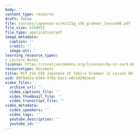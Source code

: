 ```yaml
---
body: ''
content_type: resource
draft: false
file: courses/japanese-vi/mit21g_s56_grammar_lesson08.pdf
file_size: 5150072
file_type: application/pdf
image_metadata:
  caption: ''
  credit: ''
  image-alt: ''
learning_resource_types:
- Lecture Notes
license: https://creativecommons.org/licenses/by-nc-sa/4.0/
resourcetype: Document
title: MIT 21G.S56 Japanese VI Tobira Grammar in Lesson 08
uid: 08f9dd2e-b364-4f6b-bac1-e8c1d2963a16
video_files:
  archive_url: ''
  video_captions_file: ''
  video_thumbnail_file: ''
  video_transcript_file: ''
video_metadata:
  video_speakers: ''
  video_tags: ''
  youtube_description: ''
  youtube_id: ''
---
```

